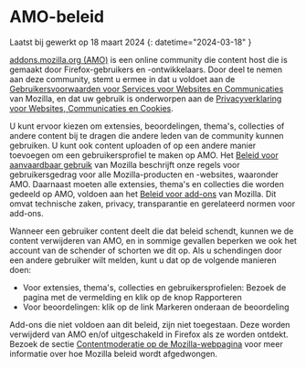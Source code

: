 # AMO-beleid

Laatst bij gewerkt op 18 maart 2024
{: datetime="2024-03-18" }

[addons.mozilla.org (AMO)](https://addons.mozilla.org/) is een online community die content host die is gemaakt door Firefox-gebruikers en -ontwikkelaars. Door deel te nemen aan deze community, stemt u ermee in dat u voldoet aan de [Gebruikersvoorwaarden voor Services voor Websites en Communicaties](https://www.mozilla.org/about/legal/terms/mozilla/) van Mozilla, en dat uw gebruik is onderworpen aan de [Privacyverklaring voor Websites, Communicaties en Cookies](https://www.mozilla.org/privacy/websites/).

U kunt ervoor kiezen om extensies, beoordelingen, thema's, collecties of andere content bij te dragen die andere leden van de community kunnen gebruiken. U kunt ook content uploaden of op een andere manier toevoegen om een gebruikersprofiel te maken op AMO. Het [Beleid voor aanvaardbaar gebruik](https://www.mozilla.org/about/legal/acceptable-use/) van Mozilla beschrijft onze regels voor gebruikersgedrag voor alle Mozilla-producten en -websites, waaronder AMO. Daarnaast moeten alle extensies, thema's en collecties die worden gedeeld op AMO, voldoen aan het [Beleid voor add-ons](https://extensionworkshop.com/documentation/publish/add-on-policies/) van Mozilla. Dit omvat technische zaken, privacy, transparantie en gerelateerd normen voor add-ons.

Wanneer een gebruiker content deelt die dat beleid schendt, kunnen we de content verwijderen van AMO, en in sommige gevallen beperken we ook het account van de schender of schorten we dit op. Als u schendingen door een andere gebruiker wilt melden, kunt u dat op de volgende manieren doen:

- Voor extensies, thema's, collecties en gebruikersprofielen: Bezoek de pagina met de vermelding en klik op de knop Rapporteren
- Voor beoordelingen: klik op de link Markeren onderaan de beoordeling

Add-ons die niet voldoen aan dit beleid, zijn niet toegestaan. Deze worden verwijderd van AMO en/of uitgeschakeld in Firefox als ze worden ontdekt. Bezoek de sectie [Contentmoderatie op de Mozilla-webpagina](https://www.mozilla.org/about/legal/content-moderation) voor meer informatie over hoe Mozilla beleid wordt afgedwongen.
